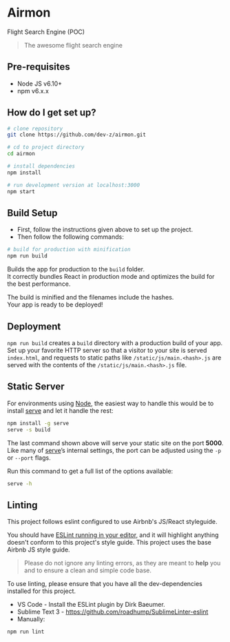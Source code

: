 # Airmon
Flight Search Engine (POC)

> The awesome flight search engine

## Pre-requisites ##

* Node JS v6.10+
* npm v6.x.x

## How do I get set up? ##

```bash
# clone repository
git clone https://github.com/dev-z/airmon.git

# cd to project directory
cd airmon

# install dependencies
npm install

# run development version at localhost:3000
npm start
```

## Build Setup ##

* First, follow the instructions given above to set up the project.
* Then follow the following commands:

```bash
# build for production with minification
npm run build
```
Builds the app for production to the `build` folder.<br>
It correctly bundles React in production mode and optimizes the build for the best performance.

The build is minified and the filenames include the hashes.<br>
Your app is ready to be deployed!

## Deployment ##

`npm run build` creates a `build` directory with a production build of your app. Set up your favorite HTTP server so that a visitor to your site is served `index.html`, and requests to static paths like `/static/js/main.<hash>.js` are served with the contents of the `/static/js/main.<hash>.js` file.

## Static Server ##

For environments using [Node](https://nodejs.org/), the easiest way to handle this would be to install [serve](https://github.com/zeit/serve) and let it handle the rest:

```sh
npm install -g serve
serve -s build
```
The last command shown above will serve your static site on the port **5000**. Like many of [serve](https://github.com/zeit/serve)’s internal settings, the port can be adjusted using the `-p` or `--port` flags.

Run this command to get a full list of the options available:

```sh
serve -h
```

## Linting ##

This project follows eslint configured to use Airbnb's JS/React styleguide.

You should have [ESLint running in your editor](http://eslint.org/docs/user-guide/integrations.html), and it will highlight anything doesn't conform to this project's style guide. This project uses the base Airbnb JS style guide.

> Please do not ignore any linting errors, as they are meant to **help** you and to ensure a clean and simple code base.

To use linting, please ensure that you have all the dev-dependencies installed for this project.
* VS Code - Install the ESLint plugin by Dirk Baeumer.
* Sublime Text 3 - https://github.com/roadhump/SublimeLinter-eslint
* Manually: 
``` bash
npm run lint
```